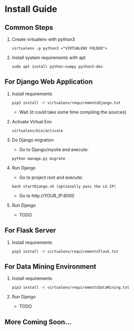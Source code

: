 # Install Guide
## Common Steps
1. Create virtualenv with python3
    
   ```
   virtualenv -p python3 <"VIRTUALENV FOLDER">
   ```
2. Install system requirements with apt
   
   ```
   sudo apt install python-numpy python3-dev
   ```
## For Django Web Application
1. Install requirements

   ```
   pip3 install -r virtualenv/requirementsDjango.txt
   ```
   * Wait (it could take some time compiling the sources)
2. Activate Virtual Env
   
   ``` 
   virtualenv/bin/activate
   ```
3. Do Django migration
   * Go to Django/mysite and execute:
   ```
   python manage.py migrate
   ```
4. Run Django
   * Go to project root and execute:
   ```
   bash startDjango.sh (optionally pass the LG IP)
   ```
   * Go to http://YOUR_IP:8000
5. Run Django
    * TODO
   
## For Flask Server
1. Install requirements

   ```
   pip3 install -r virtualenv/requirementsFlask.txt
   ```
   
## For Data Mining Environment
1. Install requirements
  
   ```
   pip3 install -r virtualenv/requirementsDataMining.txt
   ```
2. Run Django
    * TODO

##  More Coming Soon...
